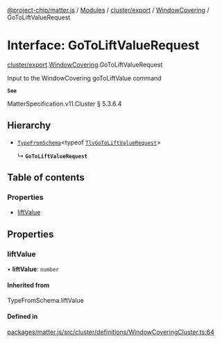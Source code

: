 [@project-chip/matter.js](../README.md) / [Modules](../modules.md) / [cluster/export](../modules/cluster_export.md) / [WindowCovering](../modules/cluster_export.WindowCovering.md) / GoToLiftValueRequest

# Interface: GoToLiftValueRequest

[cluster/export](../modules/cluster_export.md).[WindowCovering](../modules/cluster_export.WindowCovering.md).GoToLiftValueRequest

Input to the WindowCovering goToLiftValue command

**`See`**

MatterSpecification.v11.Cluster § 5.3.6.4

## Hierarchy

- [`TypeFromSchema`](../modules/tlv_export.md#typefromschema)\<typeof [`TlvGoToLiftValueRequest`](../modules/cluster_export.WindowCovering.md#tlvgotoliftvaluerequest)\>

  ↳ **`GoToLiftValueRequest`**

## Table of contents

### Properties

- [liftValue](cluster_export.WindowCovering.GoToLiftValueRequest.md#liftvalue)

## Properties

### liftValue

• **liftValue**: `number`

#### Inherited from

TypeFromSchema.liftValue

#### Defined in

[packages/matter.js/src/cluster/definitions/WindowCoveringCluster.ts:64](https://github.com/project-chip/matter.js/blob/6d3b6a5d957d88a9231d6ecab4bb41f8133112be/packages/matter.js/src/cluster/definitions/WindowCoveringCluster.ts#L64)

